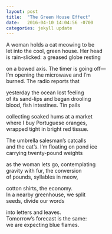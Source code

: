 ```yaml
---
layout: post
title:  "The Green House Effect"
date:   2016-04-10 14:04:56 -0700
categories: jekyll update
---
```

A woman holds a cat meowing to be  
let into the cool, green house. Her head  
is rain-slicked: a greased globe resting  

on a bowed axis. The timer is going off—  
I’m opening the microwave and I’m  
burned. The radio reports that  

yesterday the ocean lost feeling  
of its sand-lips and began drooling  
blood, fish intestines. Tin pails  

collecting soaked hums at a market  
where I buy Portuguese oranges,  
wrapped tight in bright red tissue.  

The umbrella salesman’s catcalls  
and the cat’s. I’m floating on pond ice  
carrying twenty-pound weights  

as the woman lets go, contemplating  
gravity with fur, the conversion  
of pounds, syllables in meow,  

cotton shirts, the economy.  
In a nearby greenhouse, we split  
seeds, divide our words  

into letters and leaves.  
Tomorrow’s forecast is the same:  
we are expecting blue flames.  

<!---
Jekyll also offers powerful support for code snippets:

{% highlight ruby %}
def print_hi(name)
  puts "Hi, #{name}"
end
print_hi('Tom')
#=> prints 'Hi, Tom' to STDOUT.
{% endhighlight %}

Check out the [Jekyll docs][jekyll-docs] for more info on how to get the most out of Jekyll. File all bugs/feature requests at [Jekyll’s GitHub repo][jekyll-gh]. If you have questions, you can ask them on [Jekyll Talk][jekyll-talk].

[jekyll-docs]: http://jekyllrb.com/docs/home
[jekyll-gh]:   https://github.com/jekyll/jekyll
[jekyll-talk]: https://talk.jekyllrb.com/
-->